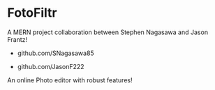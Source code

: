 # FotoFiltr

A MERN project collaboration between Stephen Nagasawa and Jason Frantz!

- github.com/SNagasawa85

- github.com/JasonF222

An online Photo editor with robust features!
